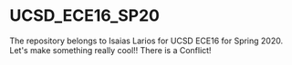 # UCSD_ECE16_SP20
The repository belongs to Isaias Larios for UCSD ECE16 for Spring 2020.
Let's make something really cool!!
There is a Conflict!

